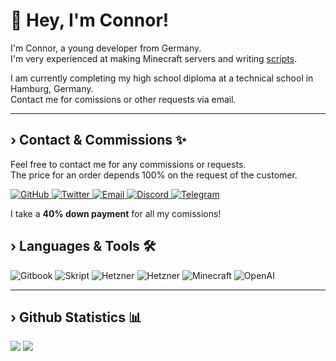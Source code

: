 <!-- Introduction -->
<h1 align="left" >👋 Hey, I'm Connor!</h1>
<p>
  <p align="left">
    I'm Connor, a young developer from Germany.<br>
    I'm very experienced at making Minecraft servers and writing <a target='_blank' href='https://github.com/SkriptLang/Skript'>scripts</a>.
  </p>
  <p align="left">
    I am currently completing my high school diploma at a technical school in Hamburg, Germany.<br>
    Contact me for comissions or other requests via email.
  </p>
</p>

<!-- Projects
<h2 align="center" >Projects ✨</h2>
<p align="center" >
  <img src='https://github-readme-stats.vercel.app/api/pin/?username=sluhtie&repo=texturepacks' >
</p> -->
<hr>
<!-- Projects -->
<h2 align="left" >&#8250; Contact & Commissions ✨</h2>

<p align="left">
  Feel free to contact me for any commissions or requests.<br>
  The price for an order depends 100% on the request of the customer.<br>
</p>

<p align="left">
  <a href="https://github.com/sluhtie" target="_blank">
    <img src="https://img.shields.io/badge/-GitHub-181717?style=for-the-badge&logo=github" alt="GitHub" />
  </a>
  <a href="https://twitter.com/sluhtie" target="_blank">
    <img src="https://img.shields.io/badge/-Twitter-1DA1F2?style=for-the-badge&logo=twitter&logoColor=white" alt="Twitter" />
  </a>
  <a href="mailto:connor@cwcodes.de" target="_blank">
    <img src="https://img.shields.io/badge/-Email-D14836?style=for-the-badge&logo=gmail&logoColor=white" alt="Email" />
  </a>
  <a href="https://discord.gg/NeSpWMmrum" target="_blank">
    <img src="https://img.shields.io/badge/-Discord-7289DA?style=for-the-badge&logo=discord&logoColor=white" alt="Discord" />
  </a>
  <a href="https://t.me/sluhtie" target="_blank">
    <img src="https://img.shields.io/badge/-Telegram-0088CC?style=for-the-badge&logo=telegram&logoColor=white" alt="Telegram" />
  </a>
</p>

<p align="left">I take a <b>40% down payment</b> for all my comissions!<p>


<!-- Interests -->
<h2 align="left" >&#8250; Languages & Tools 🛠</h2> 

<p align="left">
  <!--<img src="https://img.shields.io/badge/-TypeScript-3178C6?style=for-the-badge&logo=typescript&logoColor=white" alt="TypeScript" />
  <img src="https://img.shields.io/badge/-Laravel-FF2D20?style=for-the-badge&logo=laravel&logoColor=white" alt="Laravel" />
  <img src="https://img.shields.io/badge/-Vue.JS-4FC08D?style=for-the-badge&logo=vue-dot-js&logoColor=white" alt="Vue.js" />
  <img src="https://img.shields.io/badge/-Docker-2496ED?style=for-the-badge&logo=docker&logoColor=white" alt="Docker" />
  <img src="https://img.shields.io/badge/-Proxmox-2C3E50?style=for-the-badge&logo=proxmox&logoColor=white" alt="Proxmox" />
  <img src="https://img.shields.io/badge/-Tailwind_CSS-38B2AC?style=for-the-badge&logo=tailwind-css&logoColor=white" alt="Tailwind CSS" />
  <img src="https://img.shields.io/badge/-Fedora-294172?style=for-the-badge&logo=fedora&logoColor=white" alt="Fedora" />
  <img src="https://img.shields.io/badge/-Gradle-02303A?style=for-the-badge&logo=gradle&logoColor=white" alt="Gradle" />-->
  
  <img src="https://img.shields.io/badge/-Gitbook-326CE5?style=for-the-badge&logo=gitbook&logoColor=white" alt="Gitbook" />
  <img src="https://img.shields.io/badge/-Skript-E0234E?style=for-the-badge&logo=skript&logoColor=white" alt="Skript" />
  <img src="https://img.shields.io/badge/-Hetzner-FFB900?style=for-the-badge&logo=hetzner&logoColor=white" alt="Hetzner" />
  <img src="https://img.shields.io/badge/-Adminer-47A8E6?style=for-the-badge&logo=adminer&logoColor=white" alt="Hetzner" />
  <img src="https://img.shields.io/badge/-Minecraft-22a33c?style=for-the-badge&logo=minecraft&logoColor=white" alt="Minecraft" />
  <img src="https://img.shields.io/badge/-OpenAI-000000?style=for-the-badge&logo=openai&logoColor=white" alt="OpenAI" />
</p>
<hr>
<!-- Statistics -->
<h2 align="left" >&#8250; Github Statistics 📊</h2>
<p align="left" >
  <img src='https://github-readme-stats.vercel.app/api?username=sluhtie&show_icons=true&theme=tokyonight&hide_rank=true&hide_border=true' >
  <img src="https://github-readme-streak-stats.herokuapp.com/?user=sluhtie&theme=tokyonight&hide_border=true" >
</p>
